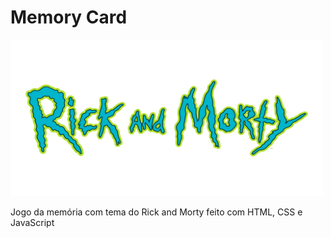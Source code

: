 <h1>Memory Card</h1>

<img src="images/logo.png" alt="Image" height="250" width="500">

Jogo da memória com tema do Rick and Morty feito com HTML, CSS e JavaScript

<a href="http://127.0.0.1:5500/memory_game/">